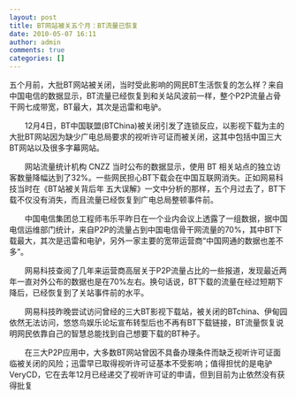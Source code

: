 ```yaml
---
layout: post
title: BT网站被关五个月：BT流量已恢复 
date: 2010-05-07 16:11
author: admin
comments: true
categories: []
---
```

五个月前，大批BT网站被关闭，当时受此影响的网民BT生活恢复的怎么样？来自中国电信的数据显示，BT流量已经恢复到和关站风波前一样，整个P2P流量占骨干网七成带宽，BT最大，其次是迅雷和电驴。 

　　12月4日，BT中国联盟(BTChina)被关闭引发了连锁反应，以影视下载为主的大批BT网站因为缺少广电总局要求的视听许可证而被关闭，这其中包括中国三大BT网站以及很多字幕网站。 

　　网站流量统计机构 CNZZ 当时公布的数据显示，使用 BT 相关站点的独立访客数量降幅达到了32%。一些网民担心BT下载会在中国互联网消失。正如网易科技当时在《BT站被关背后年 五大误解》一文中分析的那样，五个月过去了，BT下载不仅没有消失，而且流量已经恢复到广电总局整顿事件前。 

　　中国电信集团总工程师韦乐平昨日在一个业内会议上透露了一组数据，据中国电信运维部门统计，来自P2P的流量占到中国电信骨干网流量的70%，其中BT下载最大，其次是迅雷和电驴，另外一家主要的宽带运营商“中国网通的数据也差不多”。 

　　网易科技查阅了几年来运营商高层关于P2P流量占比的一些报道，发现最近两年一直对外公布的数据也是在70%左右。换句话说，BT下载的流量在经过短期下降后，已经恢复到了关站事件前的水平。 

　　网易科技昨晚尝试访问曾经的三大BT影视下载站，被关闭的BTchina、伊甸园依然无法访问，悠悠鸟娱乐论坛宣布转型后也不再有BT下载链接，BT流量恢复说明网民依靠自己的智慧总能找到自己想要下载的BT种子。 

　　在三大P2P应用中，大多数BT网站曾因不具备办理条件而缺乏视听许可证面临被关闭的风险；迅雷早已取得视听许可证基本不受影响；值得担忧的是电驴VeryCD，它在去年12月已经递交了视听许可证的申请，但到目前为止依然没有获得批复
